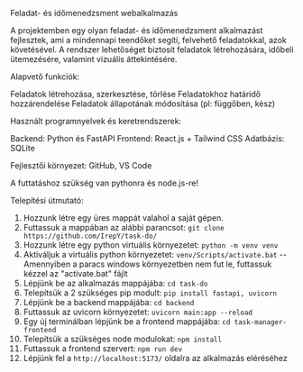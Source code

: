Feladat- és időmenedzsment webalkalmazás

A projektemben egy olyan feladat- és időmenedzsment alkalmazást fejlesztek, ami a mindennapi teendőket segíti, felvehető feladatokkal, azok követésével. A rendszer lehetőséget biztosít feladatok létrehozására, időbeli ütemezésére, valamint vizuális áttekintésére.

Alapvető funkciók:

Feladatok létrehozása, szerkesztése, törlése
Feladatokhoz határidő hozzárendelése
Feladatok állapotának módosítása (pl: függőben, kész)

Használt programnyelvek és keretrendszerek:

Backend: Python és FastAPI
Frontend: React.js + Tailwind CSS
Adatbázis: SQLite 

Fejlesztői környezet: GitHub, VS Code

A futtatáshoz szükség van pythonra és node.js-re!

Telepítési útmutató:

1. Hozzunk létre egy üres mappát valahol a saját gépen.
2. Futtassuk a mappában az alábbi parancsot: ```git clone https://github.com/IrepY/task-do/```
4. Hozzunk létre egy python virtuális környezetet: ```python -m venv venv```
5. Aktiváljuk a virtuális python környezetet: ```venv/Scripts/activate.bat``` -- Amennyiben a paracs windows környezetben nem fut le, futtassuk kézzel az "activate.bat" fájlt
6. Lépjünk be az alkalmazás mappájába: ```cd task-do```
7. Telepítsük a 2 szükséges pip modult: ```pip install fastapi, uvicorn```
8. Lépjünk be a backend mappájába: ```cd backend```
9. Futtassuk az uvicorn környezetet: ```uvicorn main:app --reload```
10. Egy új terminálban lépjünk be a frontend mappájába: ```cd task-manager-frontend```
11. Telepítsük a szükséges node modulokat: ```npm install```
12. Futtassuk a frontend szervert: ```npm run dev```
13. Lépjünk fel a ```http://localhost:5173/``` oldalra az alkalmazás eléréséhez
